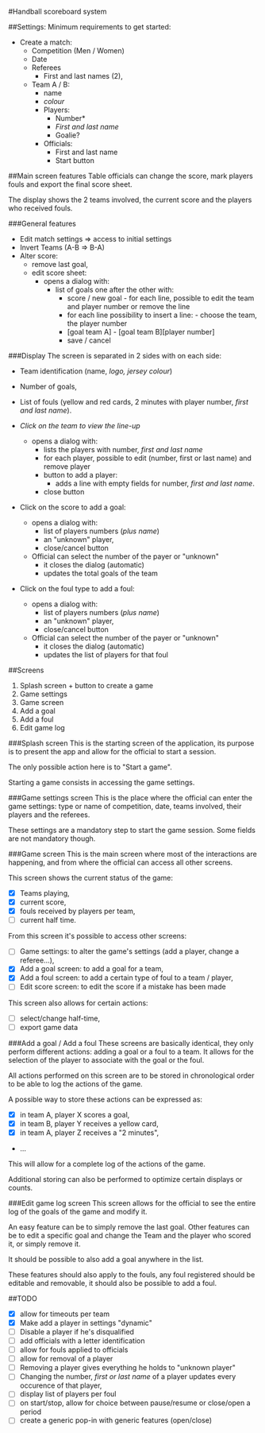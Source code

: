 #Handball scoreboard system

##Settings:
Minimum requirements to get started:
- Create a match:
    - Competition (Men / Women)
    - Date
    - Referees
        - First and last names (2),
    - Team A / B:
        - name
        - _colour_
        - Players:
            - Number\*
            - _First and last name_
            - Goalie?
        - Officials:
            - First and last name
            - Start button

##Main screen features
Table officials can change the score, mark players fouls and export the final score sheet.

The display shows the 2 teams involved, the current score and the players who received fouls.

###General features
- Edit match settings => access to initial settings
- Invert Teams (A-B => B-A)
- Alter score:
    - remove last goal,
    - edit score sheet:
        - opens a dialog with:
            - list of goals one after the other with:
                - score / new goal - for each line, possible to edit the team and player number or remove the line
                - for each line possibility to insert a line: - choose the team, the player number
                - [goal team A] - [goal team B][player number]
                - save / cancel

###Display
The screen is separated in 2 sides with on each side:

- Team identification (name, _logo, jersey colour_)
- Number of goals,
- List of fouls (yellow and red cards, 2 minutes with player number, _first and last name_).
- _Click on the team to view the line-up_
    - opens a dialog with:
        - lists the players with number, _first and last name_
        - for each player, possible to edit (number, first or last name) and remove player
        - button to add a player:
            - adds a line with empty fields for number, _first and last name_.
        - close button

- Click on the score to add a goal:
    - opens a dialog with:
        - list of players  numbers (_plus name_)
        - an "unknown" player,
        - close/cancel button
    - Official can select the number of the payer or "unknown"
        - it closes the dialog (automatic)
        - updates the total goals of the team

- Click on the foul type to add a foul:
    - opens a dialog with:
        - list of players  numbers (_plus name_)
        - an "unknown" player,
        - close/cancel button
    - Official can select the number of the payer or "unknown"
        - it closes the dialog (automatic)
        - updates the list of players for that foul

##Screens
1) Splash screen + button to create a game
1) Game settings
1) Game screen
1) Add a goal
1) Add a foul
1) Edit game log

###Splash screen
This is the starting screen of the application, its purpose is to present the app and allow for the official to start a session.

The only possible action here is to "Start a game".

Starting a game consists in accessing the game settings.

###Game settings screen
This is the place where the official can enter the game settings: type or name of competition, date, teams involved, their players and the referees.

These settings are a mandatory step to start the game session. Some fields are not mandatory though.

###Game screen
This is the main screen where most of the interactions are happening, and from where the official can access all other screens.

This screen shows the current status of the game:
- [X] Teams playing,
- [X] current score,
- [X] fouls received by players per team,
- [ ] current half time.

From this screen it's possible to access other screens:
- [ ] Game settings: to alter the game's settings (add a player, change a referee...),
- [x] Add a goal screen: to add a goal for a team,
- [x] Add a foul screen: to add a certain type of foul to a team / player,
- [ ] Edit score screen: to edit the score if a mistake has been made

This screen also allows for certain actions:
- [ ] select/change half-time,
- [ ] export game data

###Add a goal / Add a foul
These screens are basically identical, they only perform different actions: adding a goal or a foul to a team. It allows for the selection of the player to associate with the goal or the foul.

All actions performed on this screen are to be stored in chronological order to be able to log the actions of the game.

A possible way to store these actions can be expressed as:
- [x] in team A, player X scores a goal,
- [x] in team B, player Y receives a yellow card,
- [x] in team A, player Z receives a "2 minutes",
- ...

This will allow for a complete log of the actions of the game.

Additional storing can also be performed to optimize certain displays or counts.

###Edit game log screen
This screen allows for the official to see the entire log of the goals of the game and modify it.

An easy feature can be to simply remove the last goal. Other features can be to edit a specific goal and change the Team and the player who scored it, or simply remove it.

It should be possible to also add a goal anywhere in the list.

These features should also apply to the fouls, any foul registered should be editable and removable, it should also be possible to add a foul.

##TODO
- [X] allow for timeouts per team
- [X] Make add a player in settings "dynamic"
- [ ] Disable a player if he's disqualified
- [ ] add officials with a letter identification
- [ ] allow for fouls applied to officials
- [ ] allow for removal of a player
- [ ] Removing a player gives everything he holds to "unknown player"
- [ ] Changing the number, _first or last name_ of a player updates every occurence of that player,
- [ ] display list of players per foul
- [ ] on start/stop, allow for choice between pause/resume or close/open a period
- [ ] create a generic pop-in with generic features (open/close)
